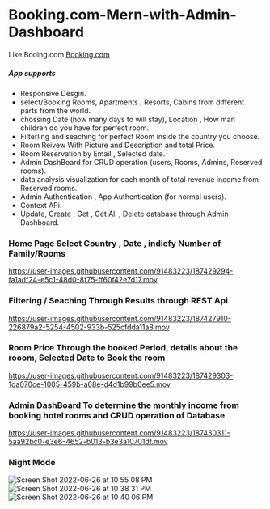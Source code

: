 # Booking.com-Mern-with-Admin-Dashboard
Like Booing.com <a href="https://www.booking.com/">Booking.com</a>
##### App supports 
* Responsive Desgin.
* select/Booking Rooms, Apartments , Resorts, Cabins from different parts from the world.
* chossing Date (how many days to will stay), Location , How man children do you have for perfect room.
* Filterling and seaching for perfect Room inside the country you choose. 
* Room Reivew With Picture and Description and total Price.
* Room Reservation by Email , Selected date.
* Admin DashBoard for CRUD operation (users, Rooms, Admins, Reserved rooms).
* data analysis visualization for each month of total revenue income from Reserved rooms.
* Admin Authentication , App Authentication (for normal users).
* Context APi.
* Update, Create , Get , Get All , Delete database through Admin Dashboard.

### Home Page Select Country , Date , indiefy Number of Family/Rooms
https://user-images.githubusercontent.com/91483223/187429294-fa1adf24-e5c1-48d0-8f75-ff60f42e7d17.mov

### Filtering / Seaching Through Results through REST Api
https://user-images.githubusercontent.com/91483223/187427910-226879a2-5254-4502-933b-525cfdda11a8.mov


### Room Price Through the booked Period, details about the rooom, Selected Date to Book the room
https://user-images.githubusercontent.com/91483223/187429303-1da070ce-1005-459b-a68e-d4d1b99b0ee5.mov


### Admin DashBoard  To determine the monthly income from booking hotel rooms and CRUD operation of Database
https://user-images.githubusercontent.com/91483223/187430311-5aa92bc0-e3e6-4652-b013-b3e3a10701df.mov

### Night Mode
![Screen Shot 2022-06-26 at 10 55 08 PM](https://user-images.githubusercontent.com/91483223/188870600-5ecf5ec1-80fb-479d-b056-fe9ee516846e.png)
![Screen Shot 2022-06-26 at 10 38 31 PM](https://user-images.githubusercontent.com/91483223/188870621-4df981f6-3118-4148-b8c3-891b5cb0528d.png)
![Screen Shot 2022-06-26 at 10 40 06 PM](https://user-images.githubusercontent.com/91483223/188870936-5160087f-0c28-4878-99ff-dc6d07cb7aa4.png)
